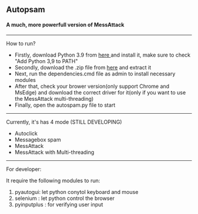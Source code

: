 <!DOCTYPE html>
<html lang="en">
<body>
<h2>Autopsam</h2>
<h4>A much, more powerfull version of MessAttack</h4><hr>
<p>How to run?</p>
<ul>
<li>Firstly, download Python 3.9 from <a href="https://www.python.org/ftp/python/3.9.0/python-3.9.0-amd64.exe">here </a> and install it, make sure to check "Add Python 3,9 to PATH" </li>
<li>Secondly, download the .zip file from <a href="https://codeload.github.com/ThienStai/autopsam/zip/master">here</a> and extract it</li>
<li>Next, run the dependencies.cmd file as admin to install necessary modules</li>
<li>After that, check your brower version(only support Chrome and MsEdge) and download the correct driver for it(only if you want to use the MessAttack multi-threading)</li>
<li>Finally, open the autospam.py file to start</li>
</ul>

<hr><p>Currently, it's has 4 mode (STILL DEVELOPING)</p>
<ul>
<li>Autoclick</li>
<li>Messagebox spam</li>
<li>MessAttack</li>
<li>MessAttack with Multi-threading</li>
</ul><hr>
<p>For developer:</p>
<p>It require the following modules to run:</p>
<ol type="1">
<li>pyautogui: let python conytol keyboard and mouse</li>
<li>selenium : let python control the browser</li>
<li>pyinputplus : for verifying user input</li>
</ol>
</body>
</html>